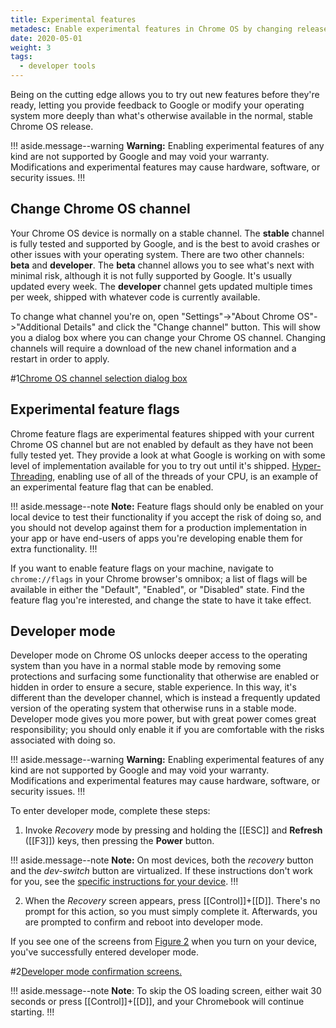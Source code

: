 ```yaml
---
title: Experimental features
metadesc: Enable experimental features in Chrome OS by changing releases, toggling flags, or enabling developer mode.
date: 2020-05-01
weight: 3
tags:
  - developer tools
---
```


Being on the cutting edge allows you to try out new features before they're ready, letting you provide feedback to Google or modify your operating system more deeply than what's otherwise available in the normal, stable Chrome OS release.

!!! aside.message--warning
**Warning:** Enabling experimental features of any kind are not supported by Google and may void your warranty. Modifications and experimental features may cause hardware, software, or security issues.
!!!

## Change Chrome OS channel

Your Chrome OS device is normally on a stable channel. The **stable** channel is fully tested and supported by Google, and is the best to avoid crashes or other issues with your operating system. There are two other channels: **beta** and **developer**. The **beta** channel allows you to see what's next with minimal risk, although it is not fully supported by Google. It's usually updated every week. The **developer** channel gets updated multiple times per week, shipped with whatever code is currently available.

To change what channel you're on, open "Settings"->"About Chrome OS"->"Additional Details" and click the "Change channel" button. This will show you a dialog box where you can change your Chrome OS channel. Changing channels will require a download of the new chanel information and a restart in order to apply.

#1[Chrome OS channel selection dialog box](ix://productivity/change-channels.png)

## Experimental feature flags

Chrome feature flags are experimental features shipped with your current Chrome OS channel but are not enabled by default as they have not been fully tested yet. They provide a look at what Google is working on with some level of implementation available for you to try out until it's shipped. [Hyper-Threading](https://support.google.com/chromebook/answer/9340236), enabling use of all of the threads of your CPU, is an example of an experimental feature flag that can be enabled.

!!! aside.message--note
**Note:** Feature flags should only be enabled on your local device to test their functionality if you accept the risk of doing so, and you should not develop against them for a production implementation in your app or have end-users of apps you're developing enable them for extra functionality.
!!!

If you want to enable feature flags on your machine, navigate to `chrome://flags` in your Chrome browser's omnibox; a list of flags will be available in either the "Default", "Enabled", or "Disabled" state. Find the feature flag you're interested, and change the state to have it take effect.

## Developer mode

Developer mode on Chrome OS unlocks deeper access to the operating system than you have in a normal stable mode by removing some protections and surfacing some functionality that otherwise are enabled or hidden in order to ensure a secure, stable experience. In this way, it's different than the developer channel, which is instead a frequently updated version of the operating system that otherwise runs in a stable mode. Developer mode gives you more power, but with great power comes great responsibility; you should only enable it if you are comfortable with the risks associated with doing so.

!!! aside.message--warning
**Warning:** Enabling experimental features of any kind are not supported by Google and may void your warranty. Modifications and experimental features may cause hardware, software, or security issues.
!!!

To enter developer mode, complete these steps:

1.  Invoke _Recovery_ mode by pressing and holding the [[ESC]] and **Refresh** ([[F3]]) keys, then pressing the **Power** button.

!!! aside.message--note
**Note:** On most devices, both the _recovery_ button and the _dev-switch_ button are virtualized. If these instructions don't work for you, see the [specific instructions for your device](https://www.chromium.org/chromium-os/developer-information-for-chrome-os-devices).
!!!

2.  When the _Recovery_ screen appears, press [[Control]]+[[D]]. There's no prompt for this action, so you must simply complete it. Afterwards, you are prompted to confirm and reboot into developer mode.

If you see one of the screens from [Figure 2](#figure-2) when you turn on your device, you've successfully entered developer mode.

#2[Developer mode confirmation screens.](ix://android/dev-mode/verification.jpg)

!!! aside.message--note
**Note**: To skip the OS loading screen, either wait 30 seconds or press [[Control]]+[[D]], and your Chromebook will continue starting.
!!!
